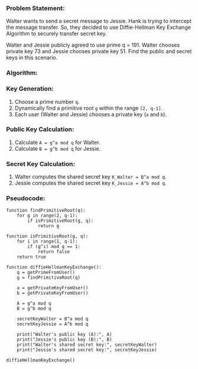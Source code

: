 ### Problem Statement:



Walter wants to send a secret message to Jessie. Hank is trying to intercept the message transfer. So, they decided to use Diffie-Hellman Key Exchange Algorithm to securely transfer secret key.

Walter and Jessie publicly agreed to use prime q = 191. Walter chooses private key 73 and Jessie chooses private key 51. Find the public and secret keys in this scenario.


### Algorithm:

### Key Generation:
1. Choose a prime number `q`.
2. Dynamically find a primitive root `g` within the range `[2, q-1]`.
3. Each user (Walter and Jessie) chooses a private key (`a` and `b`).

### Public Key Calculation:
1. Calculate `A = g^a mod q` for Walter.
2. Calculate `B = g^b mod q` for Jessie.

### Secret Key Calculation:
1. Walter computes the shared secret key `K_Walter = B^a mod q`.
2. Jessie computes the shared secret key `K_Jessie = A^b mod q`.

### Pseudocode:

```
function findPrimitiveRoot(q):
    for g in range(2, q-1):
        if isPrimitiveRoot(g, q):
            return g

function isPrimitiveRoot(g, q):
    for i in range(1, q-1):
        if (g^i) mod q == 1:
            return false
    return true

function diffieHellmanKeyExchange():
    q = getPrimeFromUser()
    g = findPrimitiveRoot(q)

    a = getPrivateKeyFromUser()
    b = getPrivateKeyFromUser()

    A = g^a mod q
    B = g^b mod q

    secretKeyWalter = B^a mod q
    secretKeyJessie = A^b mod q

    print("Walter's public key (A):", A)
    print("Jessie's public key (B):", B)
    print("Walter's shared secret key:", secretKeyWalter)
    print("Jessie's shared secret key:", secretKeyJessie)

diffieHellmanKeyExchange()


```